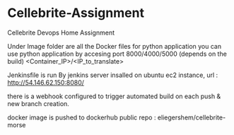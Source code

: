 # Cellebrite-Assignment
Cellebrite Devops Home Assignment

Under Image folder are all the Docker files for python application
you can use python application by accesing port 8000/4000/5000 (depends on the build)
<Container_IP>/<IP_to_translate>


Jenkinsfile is run By jenkins server insalled on ubuntu ec2 instance, url : http://54.146.62.150:8080/

there is a webhook configured to trigger automated build on each push & new branch creation.

docker image is pushed to dockerhub public repo : eliegershem/cellebrite-morse
